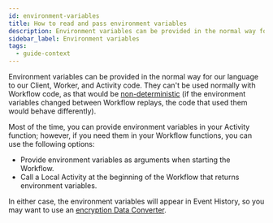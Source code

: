 ```yaml
---
id: environment-variables
title: How to read and pass environment variables
description: Environment variables can be provided in the normal way for our language to our Client, Worker, and Activity code.
sidebar_label: Environment variables
tags:
  - guide-context
---
```


Environment variables can be provided in the normal way for our language to our Client, Worker, and Activity code.
They can't be used normally with Workflow code, as that would be [non-deterministic](workflows#intrinsic-non-deterministic-logic) (if the environment variables changed between Workflow replays, the code that used them would behave differently).

Most of the time, you can provide environment variables in your Activity function; however, if you need them in your Workflow functions, you can use the following options:

- Provide environment variables as arguments when starting the Workflow.
- Call a Local Activity at the beginning of the Workflow that returns environment variables.

In either case, the environment variables will appear in Event History, so you may want to use an [encryption Data Converter](/concepts/what-is-a-data-converter#encryption).
